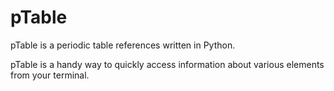 # pTable

pTable is a periodic table references written in Python. 

pTable is a handy way to quickly access information about various elements from your terminal.
